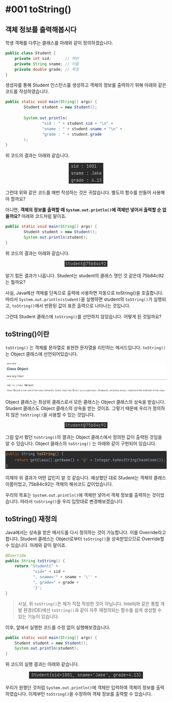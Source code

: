 # #001 toString()

## 객체 정보를 출력해봅시다

학생 객체를 다루는 클래스를 아래와 같이 정의하겠습니다.

```java
public class Student {
    private int sid;      // 학번
    private String sname; // 이름
    private double grade; // 학점
}
```

생성자를 통해 Student 인스턴스를 생성하고 객체의 정보를 출력하기 위해 아래와 같은 코드를 작성하였습니다.

```java
public static void main(String[] args) {
        Student student = new Student();

        System.out.println(
                "sid : " + student.sid + "\n" +
                "sname : " + student.sname + "\n" +
                "grade : " + student.grade
        );
}
```

위 코드의 결과는 아래와 같습니다.

<p align="center"><img src="../../images/JAVA/%23001%20toString%28%29/Untitled.png"></p>

그런데 위와 같은 코드를 매번 작성하는 것은 귀찮습니다. 별도의 함수를 만들어 사용해야 할까요?

아니면, **객체의 정보를 출력할 때 `System.out.println()`에 객체만 넣어서 출력할 순 없을까요?** 아래와 코드처럼 말이죠.

```java
public static void main(String[] args) {
        Student student = new Student();
        System.out.println(student);
}
```

위 코드의 결과는 아래와 같습니다.

<p align="center"><img src="../../images/JAVA/%23001%20toString%28%29/Untitled%201.png"></p>

알기 힘든 결과가 나옵니다. Student는 student의 클래스 명인 것 같은데 75b84c92는 뭘까요?

사실, Java에선 객체를 단독으로 출력에 사용하면 자동으로 toString()을 호출합니다. 따라서 `System.out.println(student)`을 실행하면 student의 `toString()`가 실행되고, `toString()`에서 반환된 값이 표준 출력으로 나타나는 것입니다. 

그런데 Student 클래스에 `toString()`를 선언하지 않았습니다. 어떻게 된 것일까요?

## toString()이란

`toString()` 는 객체를 문자열로 표현한 문자열을 리턴하는 메서드입니다. `toString()`는 Object 클래스에 선언되어있습니다. 

<p align="center"><img src="../../images/JAVA/%23001%20toString%28%29/Untitled%202.png"></p>

Object 클래스는 최상위 클래스로서 모든 클래스는 Object 클래스의 상속을 받습니다. Student 클래스도 Object 클래스의 상속을 받는 것이죠. 그렇기 때문에 우리가 정의하지 않은 `toString()`을 사용할 수 있는 것입니다.

<p align="center"><img src="../../images/JAVA/%23001%20toString%28%29/Untitled%203.png"></p>

그럼 앞서 봤던 `toString()`의 결과는 Object 클래스에서 정의한 값이 출력된 것임을 알 수 있습니다. Object 클래스의 `toString()` 는 아래와 같이 구현되어 있습니다.

<p align="center"><img src="../../images/JAVA/%23001%20toString%28%29/Untitled%204.png"></p>

이제야 위 결과가 어떤 값인지 알 것 같습니다. 예상했던 대로 Student는 객체의 클래스 이름이었고, 75b84c92는 객체의 해쉬코드 값이었습니다. 

우리의 목표는 `System.out.println()`에 객체만 넣어서 객체 정보를 출력하는 것이었습니다. 따라서 `toString()`을 우리 입맛대로 변경해보겠습니다.

## toString() 재정의

Java에서는 상속을 받은 메서드를 다시 정의하는 것이 가능합니다. 이를 Override라고 합니다. Student 클래스는 Object로부터 `toString()`을 상속받았으므로 Override할 수 있습니다. 아래와 같이 말이죠.

```java
@Override
public String toString() {
    return "Student{" +
            "sid=" + sid +
            ", sname='" + sname + '\'' +
            ", grade=" + grade +
            '}';
}
```

> 사실, 위 `toString()`은 제가 직접 작성한 것이 아닙니다. Intellij와 같은 통합 개발 환경(IDE)에선 `toString()`과 같이 자주 재정의되는 함수를 쉽게 생성할 수 있는 기능이 있습니다.
> 

이후, 앞에서 실행한 코드를 수정 없이 실행해보겠습니다.

```java
public static void main(String[] args) {
    Student student = new Student();
    System.out.println(student);
}
```

위 코드의 실행 결과는 아래와 같습니다.

<p align="center"><img src="../../images/JAVA/%23001%20toString%28%29/Untitled%205.png"></p>

우리가 원했던 것처럼 `System.out.println()`에 객체만 입력하여 객체의 정보를 출력하였습니다. 이제부턴 `toString()`을 수정하여 객체 정보를 출력할 수 있습니다.